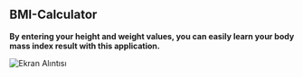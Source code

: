 ## BMI-Calculator

**By entering your height and weight values, you can easily learn your body mass index result with this application.**

![Ekran Alıntısı](https://github.com/Kaantk/BMI-Calculator/assets/96573996/3a8ffbe5-9235-48f9-91e6-dff413586654)
